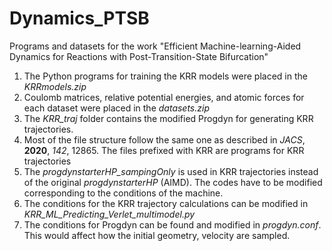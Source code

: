 # Dynamics_PTSB
Programs and datasets for the work "Efficient Machine-learning-Aided Dynamics for Reactions with Post-Transition-State Bifurcation"
1. The Python programs for training the KRR models were placed in the _KRRmodels.zip_
2. Coulomb matrices, relative potential energies, and atomic forces for each dataset were placed in the _datasets.zip_
3. The _KRR_traj_ folder contains the modified Progdyn for generating KRR trajectories.
4. Most of the file structure follow the same one as described in _JACS_, **2020**, _142_, 12865. The files prefixed with KRR are programs for KRR trajectories
5. The _progdynstarterHP_sampingOnly_ is used in KRR trajectories instead of the original _progdynstarterHP_ (AIMD). The codes have to be modified corresponding to the conditions of the machine.
6. The conditions for the KRR trajectory calculations can be modified in _KRR_ML_Predicting_Verlet_multimodel.py_
7. The conditions for Progdyn can be found and modified in _progdyn.conf_. This would affect how the initial geometry, velocity are sampled.
